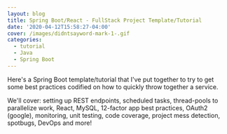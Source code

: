 ```yaml
---
layout: blog
title: Spring Boot/React - FullStack Project Template/Tutorial
date: '2020-04-12T15:58:27-04:00'
cover: /images/didntsayword-mark-1-.gif
categories:
  - tutorial
  - Java
  - Spring Boot
---
```

Here's a Spring Boot template/tutorial that I've put together to try to get some best practices codified on how to quickly throw together a service.

We'll cover: setting up REST endpoints, scheduled tasks, thread-pools to parallelize work, React, MySQL, 12-factor app best practices, OAuth2 (google), monitoring, unit testing, code coverage, project mess detection, spotbugs, DevOps and more!

<!-- more -->
